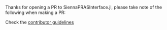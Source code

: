 Thanks for opening a PR to SiennaPRASInterface.jl, please take note of the following when making a PR:

Check the [contributor guidelines](https://nrel-sienna.github.io/SiennaPRASInterface.jl/stable/code_base_developer_guide/developer/)
